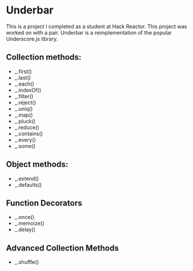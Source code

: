 # Underbar

This is a project I completed as a student at Hack Reactor. This project was worked on with a pair. Underbar is a reimplementation of the popular Underscore.js library.

## Collection methods:
- _.first()
- _.last()
- _.each()
- _.indexOf()
- _.filter()
- _.reject()
- _.uniq()
- _.map()
- _.pluck()
- _.reduce()
- _.contains()
- _.every()
- _.some()

## Object methods:
- _.extend()
- _.defaults()

## Function Decorators
- _.once()
- _.memoize()
- _.delay()

## Advanced Collection Methods
- _.shuffle()
